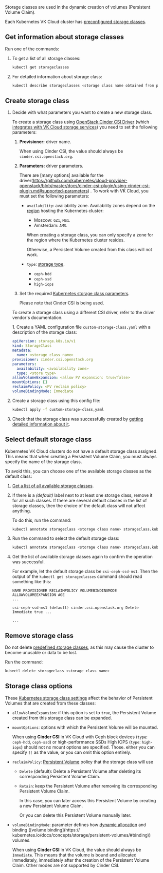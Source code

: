 Storage classes are used in the dynamic creation of volumes (Persistent Volume Claim).

<info>

Each Kubernetes VK Cloud cluster has [preconfigured storage classes](../k8s-concepts/working-with-pvc#predustanovlennye-klassy-hraneniya).

</info>

## Get information about storage classes

Run one of the commands:

1. To get a list of all storage classes:

   ```bash
   kubectl get storageclasses
   ```

1. For detailed information about storage class:

   ```bash
   kubectl describe storageclasses <storage class name obtained from previous command>
   ```

## Create storage class

1. Decide with what parameters you want to create a new storage class.

   To create a storage class using [OpenStack Cinder CSI Driver](https://github.com/kubernetes/cloud-provider-openstack/blob/master/docs/cinder-csi-plugin/using-cinder-csi-plugin.md ) (which [integrates with VK Cloud storage services](../k8s-concepts/working-with-pvc)) you need to set the following parameters:

   1. **Provisioner:** driver name.

      When using Cinder CSI, the value should always be `cinder.csi.openstack.org`.

   1. **Parameters:** driver parameters.

      There are [many options] available for the driver(https://github.com/kubernetes/cloud-provider-openstack/blob/master/docs/cinder-csi-plugin/using-cinder-csi-plugin.md#supported-parameters) . To work with VK Cloud, you must set the following parameters:

      - `availability`: availability zone. Availability zones depend on the [region](../../../additionals/account/concepts/regions) hosting the Kubernetes cluster:

        - Moscow: `GZ1`, `MS1`.
        - Amsterdam: `AMS`.

        <warn>

        When creating a storage class, you can only specify a zone for the region where the Kubernetes cluster resides.

        Otherwise, a Persistent Volume created from this class will not work.

        </warn>

      - `type`: [storage type](../k8s-concepts/working-with-pvc).
        - `ceph-hdd`
        - `ceph-ssd`
        - `high-iops`

   1. Set the required [Kubernetes storage class parameters](#parametry-klassov-storeniya).

      Please note that Cinder CSI is being used.

   <info>

   To create a storage class using a different CSI driver, refer to the driver vendor's documentation.

   </info>1. Create a YAML configuration file `custom-storage-class,yaml` with a description of the storage class:

   <!-- prettier-ignore -->
   ```yaml
   apiVersion: storage.k8s.io/v1
   kind: StorageClass
   metadata:
     name: <storage class name>
   provisioner: cinder.csi.openstack.org
   parameters:
     availability: <availability zone>
     type: <store type>
   allowVolumeExpansion: <allow PV expansion: true/false>
   mountOptions: []
   reclaimPolicy: <PV reclaim policy>
   volumeBindingMode: Immediate
   ```

1. Create a storage class using this config file:

   ```bash
   kubectl apply -f custom-storage-class,yaml
   ```

1. Check that the storage class was successfully created by [getting detailed information about it](#poluchit-informaciyu-o-klassah-hraneniya).

## Select default storage class

Kubernetes VK Cloud clusters do not have a default storage class assigned.
This means that when creating a Persistent Volume Claim, you must always specify the name of the storage class.

To avoid this, you can choose one of the available storage classes as the default class:

1. [Get a list of all available storage classes](#poluchit-informaciyu-o-klassah-hraneniya).

1. If there is a _(default)_ label next to at least one storage class, remove it for all such classes. If there are several default classes in the list of storage classes, then the choice of the default class will not affect anything.

   To do this, run the command:

   ```bash
   kubectl annotate storageclass <storage class name> storageclass.kubernetes.io/is-default-class-
   ```

1. Run the command to select the default storage class:

   ```bash
   kubectl annotate storageclass <storage class name> storageclass.kubernetes.io/is-default-class=true
   ```

1. Get the list of available storage classes again to confirm the operation was successful.

   For example, let the default storage class be `csi-ceph-ssd-ms1`. Then the output of the `kubectl get storageclasses` command should read something like this:

   ```text
   NAME PROVISIONER RECLAIMPOLICY VOLUMEBINDINGMODE ALLOWVOLUMEEXPANSION AGE
   ...

   csi-ceph-ssd-ms1 (default) cinder.csi.openstack.org Delete Immediate true ...

   ...
   ```

## Remove storage class

<warn>

Do not delete [predefined storage classes](../k8s-concepts/working-with-pvc#predustanovlennye-klassy-storage), as this may cause the cluster to become unusable or data to be lost.

</warn>

Run the command:

```bash
kubectl delete storageclass <storage class name>
```

## Storage class options

These [Kubernetes storage class settings](https://kubernetes.io/docs/concepts/storage/storage-classes/) affect the behavior of Persistent Volumes that are created from these classes:

- `allowVolumeExpansion`: if this option is set to `true`, the Persistent Volume created from this storage class can be expanded.

- `mountOptions`: options with which the Persistent Volume will be mounted.

  When using **Cinder CSI** in VK Cloud with Ceph block devices (`type`: `ceph-hdd`, `ceph-ssd`) or high-performance SSDs High IOPS (`type`: `high-iops`) should not no mount options are specified. Those. either you can specify `[]` as the value, or you can omit this option entirely.

- `reclaimPolicy`: [Persistent Volume](https://kubernetes.io/docs/concepts/storage/persistent-volumes/#reclaiming) policy that the storage class will use

  - `Delete` (default): Delete a Persistent Volume after deleting its corresponding Persistent Volume Claim.
  - `Retain`: keep the Persistent Volume after removing its corresponding Persistent Volume Claim.

    In this case, you can later access this Persistent Volume by creating a new Persistent Volume Claim.

    Or you can delete this Persistent Volume manually later.

- `volumeBindingMode`: parameter defines how [dynamic allocation](https://kubernetes.io/docs/concepts/storage/persistent-volumes/#dynamic) and binding ([volume binding](https:// kubernetes.io/docs/concepts/storage/persistent-volumes/#binding)) volumes.

  When using **Cinder CSI** in VK Cloud, the value should always be `Immediate`. This means that the volume is bound and allocated immediately, immediately after the creation of the Persistent Volume Claim. Other modes are not supported by Cinder CSI.
  